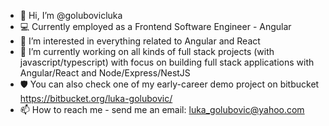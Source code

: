 - 👋 Hi, I’m @golubovicluka
- 💻 Currently employed as a Frontend Software Engineer - Angular
- 👀 I’m interested in everything related to Angular and React 
- 🌱 I’m currently working on all kinds of full stack projects (with javascript/typescript) with focus on building full stack applications with Angular/React and Node/Express/NestJS
- 🛡️ You can also check one of my early-career demo project on bitbucket https://bitbucket.org/luka-golubovic/
- 📫 How to reach me - send me an email: luka_golubovic@yahoo.com

<!---
golubovicluka/golubovicluka is a ✨ special ✨ repository because its `README.md` (this file) appears on your GitHub profile.
You can click the Preview link to take a look at your changes.
--->
